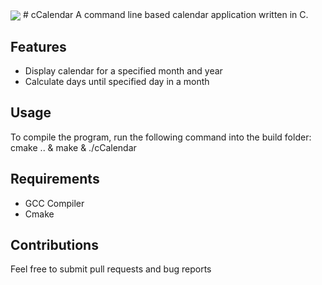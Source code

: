 <img align="center" src="https://img.icons8.com/emoji/96/null/tear-off-calendar-emoji.png"/>
# cCalendar
A command line based calendar application written in C.

## Features
- Display calendar for a specified month and year
- Calculate days until specified day in a month

## Usage
To compile the program, run the following command into the build folder:
	cmake .. & make & ./cCalendar

## Requirements
- GCC Compiler
- Cmake

## Contributions
Feel free to submit pull requests and bug reports

